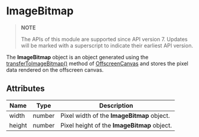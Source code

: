 # ImageBitmap

>  **NOTE**
>
>  The APIs of this module are supported since API version 7. Updates will be marked with a superscript to indicate their earliest API version.


The **ImageBitmap** object is an object generated using the [transferToImageBitmap()](js-components-canvas-offscreencanvas.md#transfertoimagebitmap) method of [OffscreenCanvas](js-components-canvas-offscreencanvas.md) and stores the pixel data rendered on the offscreen canvas.


## Attributes

| Name| Type| Description|
| -------- | -------- | -------- |
| width | number | Pixel width of the **ImageBitmap** object.|
| height | number | Pixel height of the **ImageBitmap** object.|
